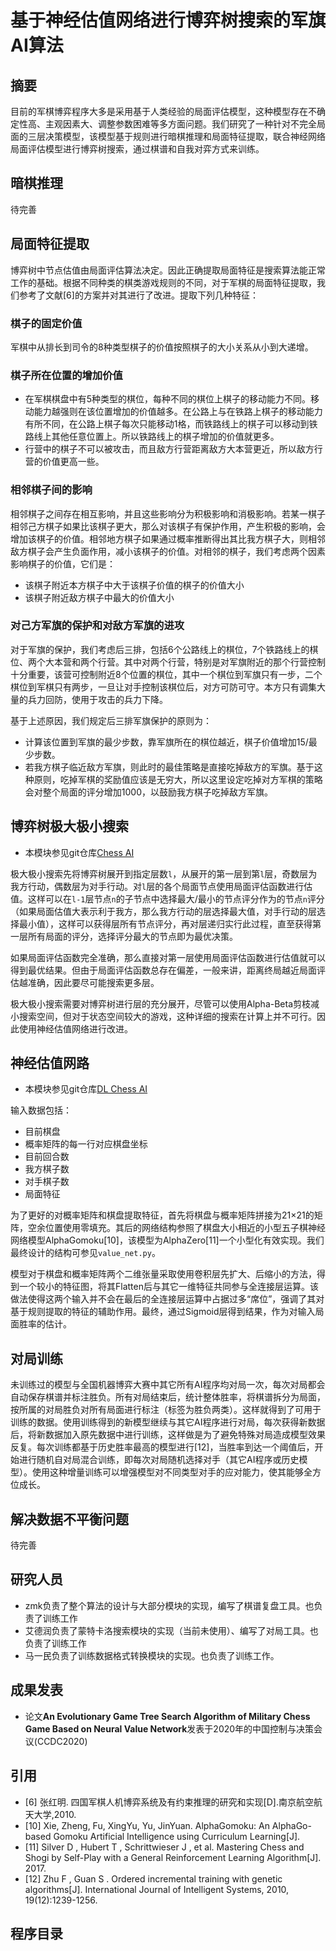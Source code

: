 基于神经估值网络进行博弈树搜索的军旗AI算法
============

摘要
----------
目前的军棋博弈程序大多是采用基于人类经验的局面评估模型，这种模型存在不确定性高、主观因素大、调整参数困难等多方面问题。我们研究了一种针对不完全局面的三层决策模型，该模型基于规则进行暗棋推理和局面特征提取，联合神经网络局面评估模型进行博弈树搜索，通过棋谱和自我对弈方式来训练。

暗棋推理
---------
待完善

局面特征提取
-----------
博弈树中节点估值由局面评估算法决定。因此正确提取局面特征是搜索算法能正常工作的基础。根据不同种类的棋类游戏规则的不同，对于军棋的局面特征提取，我们参考了文献[6]的方案并对其进行了改进。提取下列几种特征：

### 棋子的固定价值
军棋中从排长到司令的8种类型棋子的价值按照棋子的大小关系从小到大递增。

### 棋子所在位置的增加价值
* 在军棋棋盘中有5种类型的棋位，每种不同的棋位上棋子的移动能力不同。移动能力越强则在该位置增加的价值越多。在公路上与在铁路上棋子的移动能力有所不同，在公路上棋子每次只能移动1格，而铁路线上的棋子可以移动到铁路线上其他任意位置上。所以铁路线上的棋子增加的价值就更多。
* 行营中的棋子不可以被攻击，而且敌方行营距离敌方大本营更近，所以敌方行营的价值更高一些。

### 相邻棋子间的影响
相邻棋子之间存在相互影响，并且这些影响分为积极影响和消极影响。若某一棋子相邻己方棋子如果比该棋子更大，那么对该棋子有保护作用，产生积极的影响，会增加该棋子的价值。相邻地方棋子如果通过概率推断得出其比我方棋子大，则相邻敌方棋子会产生负面作用，减小该棋子的价值。对相邻的棋子，我们考虑两个因素影响棋子的价值，它们是：
* 该棋子附近本方棋子中大于该棋子价值的棋子的价值大小
* 该棋子附近敌方棋子中最大的价值大小

### 对己方军旗的保护和对敌方军旗的进攻
对于军旗的保护，我们考虑后三排，包括6个公路线上的棋位，7个铁路线上的棋位、两个大本营和两个行营。其中对两个行营，特别是对军旗附近的那个行营控制十分重要，该营可控制附近8个位置的棋位，其中一个棋位到军旗只有一步，二个棋位到军棋只有两步，一旦让对手控制该棋位后，对方可防可守。本方只有调集大量的兵力回防，使用于攻击的兵力下降。

基于上述原因，我们规定后三排军旗保护的原则为：
* 计算该位置到军旗的最少步数，靠军旗所在的棋位越近，棋子价值增加15/最少步数。
* 若我方棋子临近敌方军旗，则此时的最佳策略是直接吃掉敌方的军旗。基于这种原则，吃掉军棋的奖励值应该是无穷大，所以这里设定吃掉对方军棋的策略会对整个局面的评分增加1000，以鼓励我方棋子吃掉敌方军旗。

博弈树极大极小搜索
---------
* 本模块参见git仓库[Chess AI](https://gitee.com/sg-first/Chess-AI)

极大极小搜索先将博弈树展开到指定层数`l`，从展开的第一层到第`l`层，奇数层为我方行动，偶数层为对手行动。对`l`层的各个局面节点使用局面评估函数进行估值。这样可以在`l-1`层节点`n`的子节点中选择最大/最小的节点评分作为的节点`n`评分（如果局面估值大表示利于我方，那么我方行动的层选择最大值，对手行动的层选择最小值），这样可以获得层所有节点评分，再对层递归实行此过程，直至获得第一层所有局面的评分，选择评分最大的节点即为最优决策。

如果局面评估函数完全准确，那么直接对第一层使用局面评估函数进行估值就可以得到最优结果。但由于局面评估函数总存在偏差，一般来讲，距离终局越近局面评估越准确，因此要尽可能搜索更多层。

极大极小搜索需要对博弈树进行层的充分展开，尽管可以使用Alpha-Beta剪枝减小搜索空间，但对于状态空间较大的游戏，这种详细的搜索在计算上并不可行。因此使用神经估值网络进行改进。

神经估值网路
---------
* 本模块参见git仓库[DL Chess AI](https://gitee.com/sg-first/DL-Chess-AI)

输入数据包括：
* 目前棋盘
* 概率矩阵的每一行对应棋盘坐标
* 目前回合数
* 我方棋子数
* 对手棋子数
* 局面特征

为了更好的对概率矩阵和棋盘提取特征，首先将棋盘与概率矩阵拼接为21×21的矩阵，空余位置使用零填充。其后的网络结构参照了棋盘大小相近的小型五子棋神经网络模型AlphaGomoku[10]，该模型为AlphaZero[11]一个小型化有效实现。我们最终设计的结构可参见`value_net.py`。

模型对于棋盘和概率矩阵两个二维张量采取使用卷积层先扩大、后缩小的方法，得到一个较小的特征图，将其Flatten后与其它一维特征共同参与全连接层运算。该做法使得这两个输入并不会在最后的全连接层运算中占据过多“席位”，强调了其对基于规则提取的特征的辅助作用。最终，通过Sigmoid层得到结果，作为对输入局面胜率的估计。

对局训练
--------
未训练过的模型与全国机器博弈大赛中其它所有AI程序均对局一次，每次对局都会自动保存棋谱并标注胜负。所有对局结束后，统计整体胜率，将棋谱拆分为局面，按所属的对局胜负对所有局面进行标注（标签为胜负两类）。这样就得到了可用于训练的数据。使用训练得到的新模型继续与其它AI程序进行对局，每次获得新数据后，将新数据加入原先数据中进行训练，这样做是为了避免特殊对局造成模型效果反复。每次训练都基于历史胜率最高的模型进行[12]，当胜率到达一个阈值后，开始进行随机自对局混合训练，即每次对局随机选择对手（其它AI程序或历史模型）。使用这种增量训练可以增强模型对不同类型对手的应对能力，使其能够全方位成长。

解决数据不平衡问题
---------
待完善

研究人员
--------
* zmk负责了整个算法的设计与大部分模块的实现，编写了棋谱复盘工具。也负责了训练工作
* 艾德润负责了蒙特卡洛搜索模块的实现（当前未使用）、编写了对局工具。也负责了训练工作
* 马一民负责了训练数据格式转换模块的实现。也负责了训练工作。

成果发表
-------
* 论文**An Evolutionary Game Tree Search Algorithm of Military Chess Game Based on Neural Value Network**发表于2020年的中国控制与决策会议(CCDC2020)

引用
------
* [6] 张红明. 四国军棋人机博弈系统及有约束推理的研究和实现[D].南京航空航天大学,2010.
* [10] Xie, Zheng, Fu, XingYu, Yu, JinYuan. AlphaGomoku: An AlphaGo-based Gomoku Artificial Intelligence using Curriculum Learning[J].
* [11] Silver D , Hubert T , Schrittwieser J , et al. Mastering Chess and Shogi by Self-Play with a General Reinforcement Learning Algorithm[J]. 2017.
* [12] Zhu F , Guan S . Ordered incremental training with genetic algorithms[J]. International Journal of Intelligent Systems, 2010, 19(12):1239-1256.

程序目录
-------